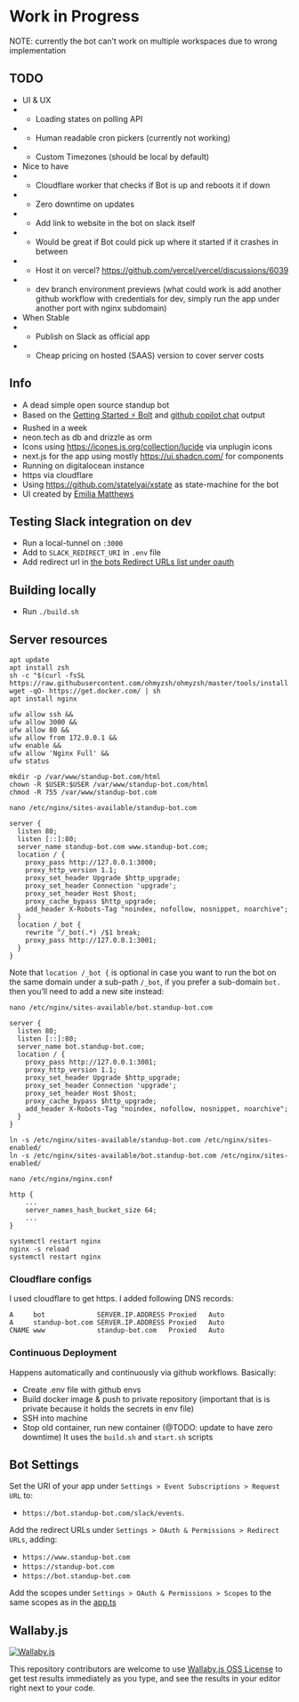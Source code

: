 # Work in Progress

NOTE: currently the bot can’t work on multiple workspaces due to wrong implementation

## TODO

- UI & UX
- - Loading states on polling API
- - Human readable cron pickers (currently not working)
- - Custom Timezones (should be local by default)
- Nice to have
- - Cloudflare worker that checks if Bot is up and reboots it if down
- - Zero downtime on updates
- - Add link to website in the bot on slack itself
- - Would be great if Bot could pick up where it started if it crashes in between
- - Host it on vercel? https://github.com/vercel/vercel/discussions/6039
- - dev branch environment previews (what could work is add another github workflow with credentials for dev, simply run the app under another port with nginx subdomain)
- When Stable
- - Publish on Slack as official app
- - Cheap pricing on hosted (SAAS) version to cover server costs

## Info

- A dead simple open source standup bot
- Based on the [Getting Started ⚡️ Bolt](https://github.com/slackapi/bolt-js-getting-started-app) and [github copilot chat](https://github.com/github-copilot/chat_waitlist_signup/join) output
- Rushed in a week
- neon.tech as db and drizzle as orm
- Icons using https://icones.js.org/collection/lucide via unplugin icons
- next.js for the app using mostly https://ui.shadcn.com/ for components
- Running on digitalocean instance
- https via cloudflare
- Using https://github.com/statelyai/xstate as state-machine for the bot
- UI created by [Emilia Matthews](https://www.behance.net/gallery/174621639/Stand-Up-Slack-Bot-Landing-Page)

## Testing Slack integration on dev

- Run a local-tunnel on `:3000`
- Add to `SLACK_REDIRECT_URI` in `.env` file
- Add redirect url in [the bots Redirect URLs list under oauth](https://api.slack.com/apps/A05D19MGCTC/oauth?)

## Building locally

- Run `./build.sh`

## Server resources

```
apt update
apt install zsh
sh -c "$(curl -fsSL https://raw.githubusercontent.com/ohmyzsh/ohmyzsh/master/tools/install.sh)"
wget -qO- https://get.docker.com/ | sh
apt install nginx

ufw allow ssh &&
ufw allow 3000 &&
ufw allow 80 &&
ufw allow from 172.0.0.1 &&
ufw enable &&
ufw allow 'Nginx Full' &&
ufw status

mkdir -p /var/www/standup-bot.com/html
chown -R $USER:$USER /var/www/standup-bot.com/html
chmod -R 755 /var/www/standup-bot.com

nano /etc/nginx/sites-available/standup-bot.com
```

```
server {
  listen 80;
  listen [::]:80;
  server_name standup-bot.com www.standup-bot.com;
  location / {
    proxy_pass http://127.0.0.1:3000;
    proxy_http_version 1.1;
    proxy_set_header Upgrade $http_upgrade;
    proxy_set_header Connection 'upgrade';
    proxy_set_header Host $host;
    proxy_cache_bypass $http_upgrade;
    add_header X-Robots-Tag "noindex, nofollow, nosnippet, noarchive";
  }
  location /_bot {
    rewrite ^/_bot(.*) /$1 break;
    proxy_pass http://127.0.0.1:3001;
  }
}
```

Note that `location /_bot {` is optional in case you want to run the bot on the same domain under a sub-path `/_bot`, if you prefer a sub-domain `bot.` then you’ll need to add a new site instead:

```
nano /etc/nginx/sites-available/bot.standup-bot.com
```

```
server {
  listen 80;
  listen [::]:80;
  server_name bot.standup-bot.com;
  location / {
    proxy_pass http://127.0.0.1:3001;
    proxy_http_version 1.1;
    proxy_set_header Upgrade $http_upgrade;
    proxy_set_header Connection 'upgrade';
    proxy_set_header Host $host;
    proxy_cache_bypass $http_upgrade;
    add_header X-Robots-Tag "noindex, nofollow, nosnippet, noarchive";
  }
}
```

```
ln -s /etc/nginx/sites-available/standup-bot.com /etc/nginx/sites-enabled/
ln -s /etc/nginx/sites-available/bot.standup-bot.com /etc/nginx/sites-enabled/

nano /etc/nginx/nginx.conf
```

```
http {
    ...
    server_names_hash_bucket_size 64;
    ...
}
```

```
systemctl restart nginx
nginx -s reload
systemctl restart nginx
```

### Cloudflare configs

I used cloudflare to get https. I added following DNS records:

```
A     bot             SERVER.IP.ADDRESS Proxied   Auto
A     standup-bot.com SERVER.IP.ADDRESS Proxied   Auto
CNAME www             standup-bot.com   Proxied   Auto
```

### Continuous Deployment

Happens automatically and continuously via github workflows. Basically:

- Create .env file with github envs
- Build docker image & push to private repository (important that is is private because it holds the secrets in env file)
- SSH into machine
- Stop old container, run new container (@TODO: update to have zero downtime)
  It uses the `build.sh` and `start.sh` scripts

## Bot Settings

Set the URI of your app under `Settings > Event Subscriptions > Request URL` to:

- `https://bot.standup-bot.com/slack/events`.

Add the redirect URLs under `Settings > OAuth & Permissions > Redirect URLs`, adding:

- `https://www.standup-bot.com`
- `https://standup-bot.com`
- `https://bot.standup-bot.com`

Add the scopes under `Settings > OAuth & Permissions > Scopes` to the same scopes as in the [app.ts](https://github.com/ThibaultJanBeyer/standup-bot/blob/main/apps/bot/src/app.ts#L71)

## Wallaby.js

[![Wallaby.js](https://img.shields.io/badge/wallaby.js-powered-blue.svg?style=for-the-badge&logo=github)](https://wallabyjs.com/oss/)

This repository contributors are welcome to use
[Wallaby.js OSS License](https://wallabyjs.com/oss/) to get
test results immediately as you type, and see the results in
your editor right next to your code.
